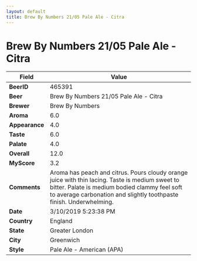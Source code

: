 ```yaml
---
layout: default
title: Brew By Numbers 21/05 Pale Ale - Citra
---
```


# Brew By Numbers 21/05 Pale Ale - Citra

| Field         | Value     |
|---------------|-----------|
| **BeerID** | 465391 |
| **Beer** | Brew By Numbers 21/05 Pale Ale - Citra |
| **Brewer** | Brew By Numbers |
| **Aroma** | 6.0 |
| **Appearance** | 4.0 |
| **Taste** | 6.0 |
| **Palate** | 4.0 |
| **Overall** | 12.0 |
| **MyScore** | 3.2 |
| **Comments** | Aroma has peach and citrus. Pours cloudy orange juice with thin lacing. Taste is medium sweet to bitter. Palate is medium bodied clammy feel soft to average carbonation and slightly toothpaste finish. Underwhelming. |
| **Date** | 3/10/2019 5:23:38 PM |
| **Country** | England |
| **State** | Greater London |
| **City** | Greenwich |
| **Style** | Pale Ale - American (APA) |
